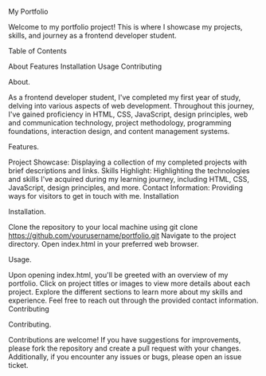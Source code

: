 My Portfolio

Welcome to my portfolio project! This is where I showcase my projects, skills, and journey as a frontend developer student.

Table of Contents

About
Features
Installation
Usage
Contributing


About.

As a frontend developer student, I've completed my first year of study, delving into various aspects of web development. Throughout this journey, I've gained proficiency in HTML, CSS, JavaScript, design principles, web and communication technology, project methodology, programming foundations, interaction design, and content management systems.

Features.

Project Showcase: Displaying a collection of my completed projects with brief descriptions and links.
Skills Highlight: Highlighting the technologies and skills I've acquired during my learning journey, including HTML, CSS, JavaScript, design principles, and more.
Contact Information: Providing ways for visitors to get in touch with me.
Installation

Installation.

Clone the repository to your local machine using git clone https://github.com/yourusername/portfolio.git
Navigate to the project directory.
Open index.html in your preferred web browser.

Usage.

Upon opening index.html, you'll be greeted with an overview of my portfolio.
Click on project titles or images to view more details about each project.
Explore the different sections to learn more about my skills and experience.
Feel free to reach out through the provided contact information.
Contributing

Contributing.

Contributions are welcome! If you have suggestions for improvements, please fork the repository and create a pull request with your changes. Additionally, if you encounter any issues or bugs, please open an issue ticket.
